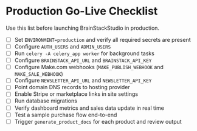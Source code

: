 # Production Go-Live Checklist

Use this list before launching BrainStackStudio in production.

- [ ] Set `ENVIRONMENT=production` and verify all required secrets are present
- [ ] Configure `AUTH_USERS` and `ADMIN_USERS`
- [ ] Run `celery -A celery_app worker` for background tasks
- [ ] Configure `BRAINSTACK_API_URL` and `BRAINSTACK_API_KEY`
- [ ] Configure Make.com webhooks (`MAKE_PUBLISH_WEBHOOK` and `MAKE_SALE_WEBHOOK`)
- [ ] Configure `NEWSLETTER_API_URL` and `NEWSLETTER_API_KEY`
- [ ] Point domain DNS records to hosting provider
- [ ] Enable Stripe or marketplace links in site settings
- [ ] Run database migrations
- [ ] Verify dashboard metrics and sales data update in real time
- [ ] Test a sample purchase flow end-to-end
- [ ] Trigger `generate_product_docs` for each product and review output
